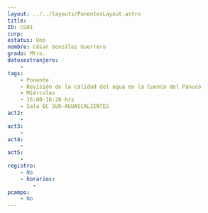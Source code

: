 ```yaml
---
layout: ../../layouts/PonentesLayout.astro
title: 
ID: CG01
curp: 
estatus: Uno
nombre: César González Guerrero
grado: Mtro.
datosextranjero:
    - 
tags:
    - Ponente
    - Revisión de la calidad del agua en la Cuenca del Pánuco
    - Miércoles
    - 16:00-16:20 hrs
    - Sala BC SUR-AGUASCALIENTES
act2: 
    - 
act3: 
    - 
act4: 
    - 
act5: 
    - 
registro:
    - No
    - horarios:
        -
pcampo:
    - No
---
```

